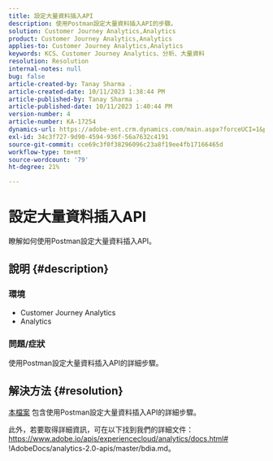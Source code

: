 ```yaml
---
title: 設定大量資料插入API
description: 使用Postman設定大量資料插入API的步驟。
solution: Customer Journey Analytics,Analytics
product: Customer Journey Analytics,Analytics
applies-to: Customer Journey Analytics,Analytics
keywords: KCS、Customer Journey Analytics、分析、大量資料
resolution: Resolution
internal-notes: null
bug: false
article-created-by: Tanay Sharma .
article-created-date: 10/11/2023 1:38:44 PM
article-published-by: Tanay Sharma .
article-published-date: 10/11/2023 1:40:44 PM
version-number: 4
article-number: KA-17254
dynamics-url: https://adobe-ent.crm.dynamics.com/main.aspx?forceUCI=1&pagetype=entityrecord&etn=knowledgearticle&id=db23d17d-3b68-ee11-9ae7-6045bd0063aa
exl-id: 34c3f727-9d90-4594-936f-56a7632c4191
source-git-commit: cce69c3f0f38296096c23a8f19ee4fb17166465d
workflow-type: tm+mt
source-wordcount: '79'
ht-degree: 21%

---
```


# 設定大量資料插入API


瞭解如何使用Postman設定大量資料插入API。

## 說明 {#description}


### <b>環境</b>

- Customer Journey Analytics
- Analytics




### <b>問題/症狀</b>

使用Postman設定大量資料插入API的詳細步驟。


## 解決方法 {#resolution}


[本檔案](https://spark.adobe.com/page/0jhQHMs74AtYz/) 包含使用Postman設定大量資料插入API的詳細步驟。

此外，若要取得詳細資訊，可在以下找到我們的詳細文件：https://www.adobe.io/apis/experiencecloud/analytics/docs.html# !AdobeDocs/analytics-2.0-apis/master/bdia.md。
